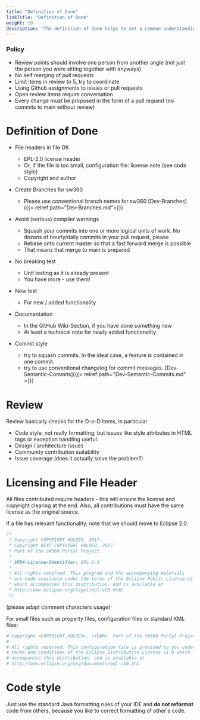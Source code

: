 ```yaml
---
title: "Definition of Done"
linkTitle: "Definition of Done"
weight: 10
description: "The definition of done helps to set a common understanding for solving a ticket."
---
```


### Policy

* Review points should involve one person from another angle (not just the person you were sitting together with anyways)
* No self merging of pull requests
* Limit items in review to 5, try to coordinate
* Using Github assignments to issues or pull requests
* Open review items require conversation
* Every change must be proposed in the form of a pull request (no commits to main without review)

# Definition of Done

* File headers in file OK
  * EPL-2.0 license header
  * Or, if the file is too small, configuration file: license note (see code style)
  * Copyright and author

* Create Branches for sw360
  * Please use conventional branch names for sw360 [Dev-Branches]({{< relref path="Dev-Branches.md">}})
  
* Avoid (serious) compiler warnings
  * Squash your commits into one or more logical units of work. No dozens of hourly/daily commits in your pull request, please
  * Rebase onto current master so that a fast forward merge is possible
  * That means that merge to main is prepared

* No breaking test
  * Unit testing as it is already present
  * You have more - use them!

* New test
  * For new / added functionality

* Documentation
  * In the GitHub Wiki-Section, if you have done something new
  * At least a technical note for newly added functionality

* Commit style
  * try to squash commits. In the ideal case, a feature is contained in one commit.
  * try to use conventional changelog for commit messages. [Dev-Semantic-Commits]({{< relref path="Dev-Semantic-Commits.md" >}})

# Review

Review basically checks for the D-o-D items, in particular

* Code style, not really formatting, but issues like style attributes in HTML tags or exception handling useful.
* Design / architecture issues
* Community contribution suitability
* Issue coverage (does it actually solve the problem?)

# Licensing and File Header

All files contributed require headers - this will ensure the license and copyright clearing at the end. Also, all
contributions must have the same license as the original source.

If a file has relevant functionality, note that we should move to Eclipse 2.0

```Java
/*
 * Copyright COPYRIGHT HOLDER, 2017.
 * Copyright NEXT COPYRIGHT HOLDER, 2017.
 * Part of the SW360 Portal Project.
 *
 * SPDX-License-Identifier: EPL-2.0
 *
 * All rights reserved. This program and the accompanying materials
 * are made available under the terms of the Eclipse Public License v2.0
 * which accompanies this distribution, and is available at
 * http://www.eclipse.org/legal/epl-v20.html
 */
```

(please adapt comment characters usage)

For small files such as property files, configuration files or standard XML files:

```Bash
# Copyright <COPYRIGHT_HOLDER>, <YEAR>. Part of the SW360 Portal Project.
#
# All rights reserved. This configuration file is provided to you under the
# terms and conditions of the Eclipse Distribution License v1.0 which
# accompanies this distribution, and is available at
# http://www.eclipse.org/org/documents/edl-v10.php
```

# Code style

Just use the standard Java formatting rules of your IDE and **do not reformat** code from others, because you like to
correct formatting of other's code.
